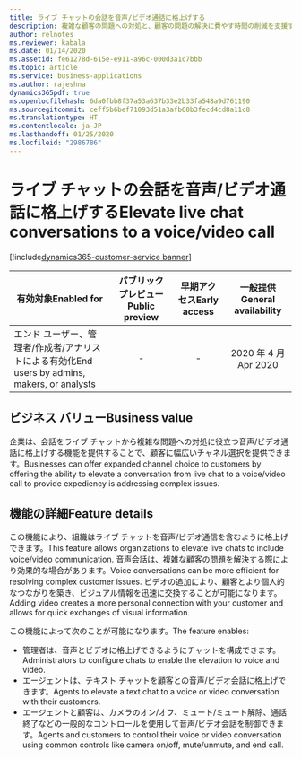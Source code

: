 ```yaml
---
title: ライブ チャットの会話を音声/ビデオ通話に格上げする
description: 複雑な顧客の問題への対処と、顧客の問題の解決に費やす時間の削減を支援するために、ライブ チャットから音声/ビデオ通話への格上げを促進します。
author: relnotes
ms.reviewer: kabala
ms.date: 01/14/2020
ms.assetid: fe61278d-615e-e911-a96c-000d3a1c7bbb
ms.topic: article
ms.service: business-applications
ms.author: rajeshna
dynamics365pdf: true
ms.openlocfilehash: 6da0fbb8f37a53a637b33e2b33fa548a9d761190
ms.sourcegitcommit: ceff5b6bef71093d51a3afb60b3fecd4cd8a11c8
ms.translationtype: HT
ms.contentlocale: ja-JP
ms.lasthandoff: 01/25/2020
ms.locfileid: "2986786"
---
```

# <a name="elevate-live-chat-conversations-to-a-voicevideo-call"></a><span data-ttu-id="e253a-103">ライブ チャットの会話を音声/ビデオ通話に格上げする</span><span class="sxs-lookup"><span data-stu-id="e253a-103">Elevate live chat conversations to a voice/video call</span></span>
[!include[dynamics365-customer-service banner](../includes/dynamics365-customer-service.md)]

| <span data-ttu-id="e253a-104">有効対象</span><span class="sxs-lookup"><span data-stu-id="e253a-104">Enabled for</span></span>    |  <span data-ttu-id="e253a-105">パブリック プレビュー</span><span class="sxs-lookup"><span data-stu-id="e253a-105">Public preview</span></span> | <span data-ttu-id="e253a-106">早期アクセス</span><span class="sxs-lookup"><span data-stu-id="e253a-106">Early access</span></span> | <span data-ttu-id="e253a-107">一般提供</span><span class="sxs-lookup"><span data-stu-id="e253a-107">General availability</span></span> | 
| ---------- | :----------: |:----------: |:----------: |
|<span data-ttu-id="e253a-108">エンド ユーザー、管理者/作成者/アナリストによる有効化</span><span class="sxs-lookup"><span data-stu-id="e253a-108">End users by admins, makers, or analysts</span></span>|-|-| <span data-ttu-id="e253a-109">2020 年 4 月</span><span class="sxs-lookup"><span data-stu-id="e253a-109">Apr 2020</span></span>|


## <a name="business-value"></a><span data-ttu-id="e253a-110">ビジネス バリュー</span><span class="sxs-lookup"><span data-stu-id="e253a-110">Business value</span></span>
<!-- bv start -->
<span data-ttu-id="e253a-111">企業は、会話をライブ チャットから複雑な問題への対処に役立つ音声/ビデオ通話に格上げする機能を提供することで、顧客に幅広いチャネル選択を提供できます。</span><span class="sxs-lookup"><span data-stu-id="e253a-111">Businesses can offer expanded channel choice to customers by offering the ability to elevate a conversation from live chat to a voice/video call to provide expediency is addressing complex issues.</span></span>
<!-- bv end -->



## <a name="feature-details"></a><span data-ttu-id="e253a-112">機能の詳細</span><span class="sxs-lookup"><span data-stu-id="e253a-112">Feature details</span></span>
<!--feature detail start -->
<span data-ttu-id="e253a-113">この機能により、組織はライブ チャットを音声/ビデオ通信を含むように格上げできます。</span><span class="sxs-lookup"><span data-stu-id="e253a-113">This feature allows organizations to elevate live chats to include voice/video communication.</span></span> <span data-ttu-id="e253a-114">音声会話は、複雑な顧客の問題を解決する際により効果的な場合があります。</span><span class="sxs-lookup"><span data-stu-id="e253a-114">Voice conversations can be more efficient for resolving complex customer issues.</span></span> <span data-ttu-id="e253a-115">ビデオの追加により、顧客とより個人的なつながりを築き、ビジュアル情報を迅速に交換することが可能になります。</span><span class="sxs-lookup"><span data-stu-id="e253a-115">Adding video creates a more personal connection with your customer and allows for quick exchanges of visual information.</span></span>

<span data-ttu-id="e253a-116">この機能によって次のことが可能になります。</span><span class="sxs-lookup"><span data-stu-id="e253a-116">The feature enables:</span></span>

- <span data-ttu-id="e253a-117">管理者は、音声とビデオに格上げできるようにチャットを構成できます。</span><span class="sxs-lookup"><span data-stu-id="e253a-117">Administrators to configure chats to enable the elevation to voice and video.</span></span> 
- <span data-ttu-id="e253a-118">エージェントは、テキスト チャットを顧客との音声/ビデオ会話に格上げできます。</span><span class="sxs-lookup"><span data-stu-id="e253a-118">Agents to elevate a text chat to a voice or video conversation with their customers.</span></span>
- <span data-ttu-id="e253a-119">エージェントと顧客は、カメラのオン/オフ、ミュート/ミュート解除、通話終了などの一般的なコントロールを使用して音声/ビデオ会話を制御できます。</span><span class="sxs-lookup"><span data-stu-id="e253a-119">Agents and customers to control their voice or video conversation using common controls like camera on/off, mute/unmute, and end call.</span></span>
<!--feature detail end -->









